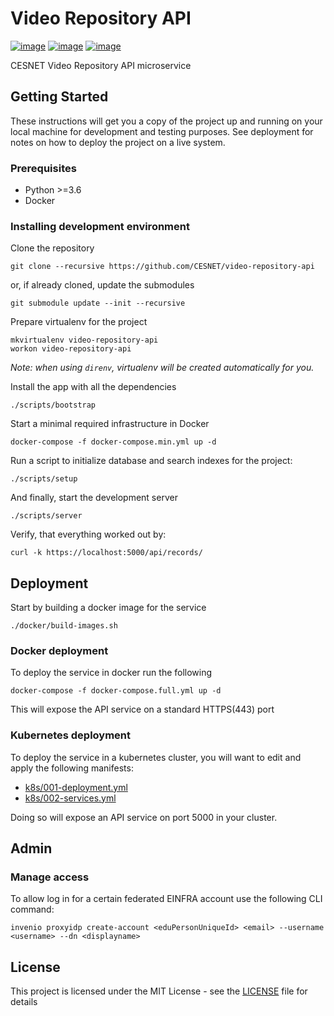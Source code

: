 # Video Repository API

[![image](https://img.shields.io/travis/CESNET/video-repository-api.svg)](https://travis-ci.org/CESNET/video-repository-api)
[![image](https://img.shields.io/coveralls/CESNET/video-repository-api.svg)](https://coveralls.io/r/CESNET/video-repository-api)
[![image](https://img.shields.io/github/license/CESNET/video-repository-api.svg)](https://github.com/CESNET/video-repository-api/blob/master/LICENSE)

CESNET Video Repository API microservice

## Getting Started

These instructions will get you a copy of the project up and running on your local machine for development and testing purposes. See deployment for notes on how to deploy the project on a live system.

### Prerequisites

- Python >=3.6
- Docker

### Installing development environment

Clone the repository
```
git clone --recursive https://github.com/CESNET/video-repository-api
```

or, if already cloned, update the submodules
```
git submodule update --init --recursive
```


Prepare virtualenv for the project
```
mkvirtualenv video-repository-api
workon video-repository-api
```
_Note: when using `direnv`, virtualenv will be created automatically for you._

Install the app with all the dependencies
```
./scripts/bootstrap
```

Start a minimal required infrastructure in Docker
```
docker-compose -f docker-compose.min.yml up -d
```

Run a script to initialize database and search indexes for the project:
```
./scripts/setup
```

And finally, start the development server
```
./scripts/server
```

Verify, that everything worked out by:
```
curl -k https://localhost:5000/api/records/
```

## Deployment

Start by building a docker image for the service
```
./docker/build-images.sh
```

### Docker deployment

To deploy the service in docker run the following
```
docker-compose -f docker-compose.full.yml up -d
```
This will expose the API service on a standard HTTPS(443) port

### Kubernetes deployment

To deploy the service in a kubernetes cluster, you will want to edit
and apply the following manifests:

- [k8s/001-deployment.yml](k8s/001-deployment.yml)
- [k8s/002-services.yml](k8s/002-services.yml)

Doing so will expose an API service on port 5000 in your cluster.

## Admin

### Manage access

To allow log in for a certain federated EINFRA account use the following CLI command:
```
invenio proxyidp create-account <eduPersonUniqueId> <email> --username <username> --dn <displayname>
```

## License

This project is licensed under the MIT License - see the [LICENSE](LICENSE) file for details
